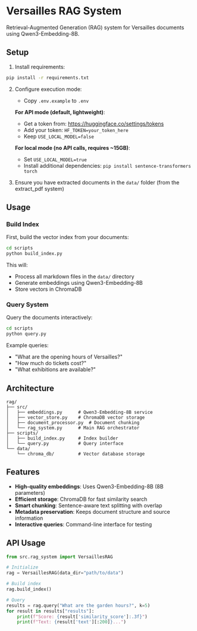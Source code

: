 # Versailles RAG System

Retrieval-Augmented Generation (RAG) system for Versailles documents using Qwen3-Embedding-8B.

## Setup

1. Install requirements:
```bash
pip install -r requirements.txt
```

2. Configure execution mode:
   - Copy `.env.example` to `.env`

   **For API mode (default, lightweight)**:
   - Get a token from: https://huggingface.co/settings/tokens
   - Add your token: `HF_TOKEN=your_token_here`
   - Keep `USE_LOCAL_MODEL=false`

   **For local mode (no API calls, requires ~15GB)**:
   - Set `USE_LOCAL_MODEL=true`
   - Install additional dependencies: `pip install sentence-transformers torch`

3. Ensure you have extracted documents in the `data/` folder (from the extract_pdf system)

## Usage

### Build Index

First, build the vector index from your documents:

```bash
cd scripts
python build_index.py
```

This will:
- Process all markdown files in the `data/` directory
- Generate embeddings using Qwen3-Embedding-8B
- Store vectors in ChromaDB

### Query System

Query the documents interactively:

```bash
cd scripts
python query.py
```

Example queries:
- "What are the opening hours of Versailles?"
- "How much do tickets cost?"
- "What exhibitions are available?"

## Architecture

```
rag/
├── src/
│   ├── embeddings.py      # Qwen3-Embedding-8B service
│   ├── vector_store.py    # ChromaDB vector storage
│   ├── document_processor.py  # Document chunking
│   └── rag_system.py      # Main RAG orchestrator
├── scripts/
│   ├── build_index.py     # Index builder
│   └── query.py           # Query interface
└── data/
    └── chroma_db/         # Vector database storage
```

## Features

- **High-quality embeddings**: Uses Qwen3-Embedding-8B (8B parameters)
- **Efficient storage**: ChromaDB for fast similarity search
- **Smart chunking**: Sentence-aware text splitting with overlap
- **Metadata preservation**: Keeps document structure and source information
- **Interactive queries**: Command-line interface for testing

## API Usage

```python
from src.rag_system import VersaillesRAG

# Initialize
rag = VersaillesRAG(data_dir="path/to/data")

# Build index
rag.build_index()

# Query
results = rag.query("What are the garden hours?", k=5)
for result in results["results"]:
    print(f"Score: {result['similarity_score']:.3f}")
    print(f"Text: {result['text'][:200]}...")
```